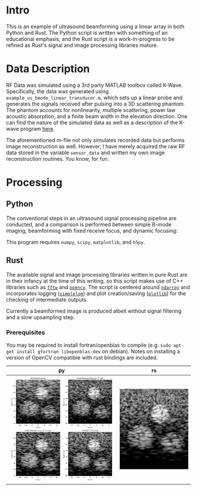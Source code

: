 # Intro
This is an example of ultrasound beamforming using a linear array in both Python and Rust. The Python script is written with something of an educational emphasis, and the Rust script is a work-in-progress to be refined as Rust's signal and image processing libraries mature.

# Data Description
RF Data was simulated using a 3rd party MATLAB toolbox called K-Wave. Specifically, the data was generated using `example_us_bmode_linear_transducer.m`, which sets up a linear probe and generates the signals received after pulsing into a 3D scattering phantom. The phantom accounts for nonlinearity, multiple scattering, power law acoustic absorption, and a finite beam width in the elevation direction. One can find the nature of the simulated data as well as a description of the K-wave program [here](http://www.k-wave.org/documentation/example_us_bmode_linear_transducer.php).

The aforementioned m-file not only simulates recorded data but performs image reconstruction as well. However, I have merely acquired the raw RF data stored in the variable `sensor_data` and written my own image reconstruction routines. You know, for fun.

# Processing
## Python

The conventional steps in an ultrasound signal processing pipeline are conducted, and a comparison is performed between simple B-mode imaging, beamforming with fixed receive focus, and dynamic focusing:

This program requires `numpy`, `scipy`, `matplotlib`, and `h5py`.

## Rust

The available signal and image processing libraries written in pure Rust are in their infancy at the time of this writing, so this script makes use of C++ libraries such as [`fftw`](https://github.com/rust-math/fftw) and [`opencv`](https://github.com/twistedfall/opencv-rust). The script is centered around [`ndarray`](https://github.com/rust-ndarray/ndarray) and incorporates logging ([`simplelog`](https://github.com/Drakulix/simplelog.rs)) and plot creation/saving ([`plotlib`](https://github.com/milliams/plotlib)) for the checking of intermediate outputs.

Currently a beamformed image is produced albeit without signal filtering and a slow upsampling step.

### Prerequisites

You may be required to install fortran/openblas to compile (e.g. `sudo apt-get install gfortran libopenblas-dev` on debian). Notes on installing a version of OpenCV compatible with rust bindings are included.

py             |  rs
:-------------------------:|:-------------------------:
![alt text](./py/result.png) | ![alt text](./rs/result.png)
